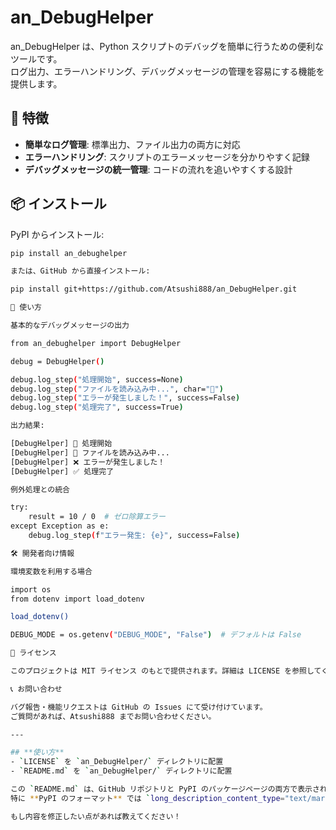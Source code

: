# an_DebugHelper

an_DebugHelper は、Python スクリプトのデバッグを簡単に行うための便利なツールです。  
ログ出力、エラーハンドリング、デバッグメッセージの管理を容易にする機能を提供します。

## 🚀 特徴

- **簡単なログ管理**: 標準出力、ファイル出力の両方に対応
- **エラーハンドリング**: スクリプトのエラーメッセージを分かりやすく記録
- **デバッグメッセージの統一管理**: コードの流れを追いやすくする設計

## 📦 インストール

PyPI からインストール:

```bash
pip install an_debughelper

または、GitHub から直接インストール:

pip install git+https://github.com/Atsushi888/an_DebugHelper.git

📌 使い方

基本的なデバッグメッセージの出力

from an_debughelper import DebugHelper

debug = DebugHelper()

debug.log_step("処理開始", success=None)
debug.log_step("ファイルを読み込み中...", char="📂")
debug.log_step("エラーが発生しました！", success=False)
debug.log_step("処理完了", success=True)

出力結果:

[DebugHelper] 🔹 処理開始
[DebugHelper] 📂 ファイルを読み込み中...
[DebugHelper] ❌ エラーが発生しました！
[DebugHelper] ✅ 処理完了

例外処理との統合

try:
    result = 10 / 0  # ゼロ除算エラー
except Exception as e:
    debug.log_step(f"エラー発生: {e}", success=False)

🛠 開発者向け情報

環境変数を利用する場合

import os
from dotenv import load_dotenv

load_dotenv()

DEBUG_MODE = os.getenv("DEBUG_MODE", "False")  # デフォルトは False

📜 ライセンス

このプロジェクトは MIT ライセンス のもとで提供されます。詳細は LICENSE を参照してください。

📞 お問い合わせ

バグ報告・機能リクエストは GitHub の Issues にて受け付けています。
ご質問があれば、Atsushi888 までお問い合わせください。

---

## **使い方**
- `LICENSE` を `an_DebugHelper/` ディレクトリに配置
- `README.md` を `an_DebugHelper/` ディレクトリに配置

この `README.md` は、GitHub リポジトリと PyPI のパッケージページの両方で表示されるようになります。  
特に **PyPI のフォーマット** では `long_description_content_type="text/markdown"` を設定する必要がありますので、`pyproject.toml` にこの設定を追加してください。

もし内容を修正したい点があれば教えてください！